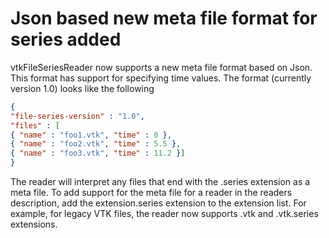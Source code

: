 # Json based new meta file format for series added

vtkFileSeriesReader now supports a new meta file format based
on Json. This format has support for specifying time values.
The format (currently version 1.0) looks like the following

```json
{
"file-series-version" : "1.0",
"files" : [
{ "name" : "foo1.vtk", "time" : 0 },
{ "name" : "foo2.vtk", "time" : 5.5 },
{ "name" : "foo3.vtk", "time" : 11.2 }]
}
```

The reader will interpret any files that end with the .series
extension as a meta file. To add support for the meta file for
a reader in the readers description, add the extension.series
extension to the extension list. For example, for legacy VTK
files, the reader now supports .vtk and .vtk.series extensions.
